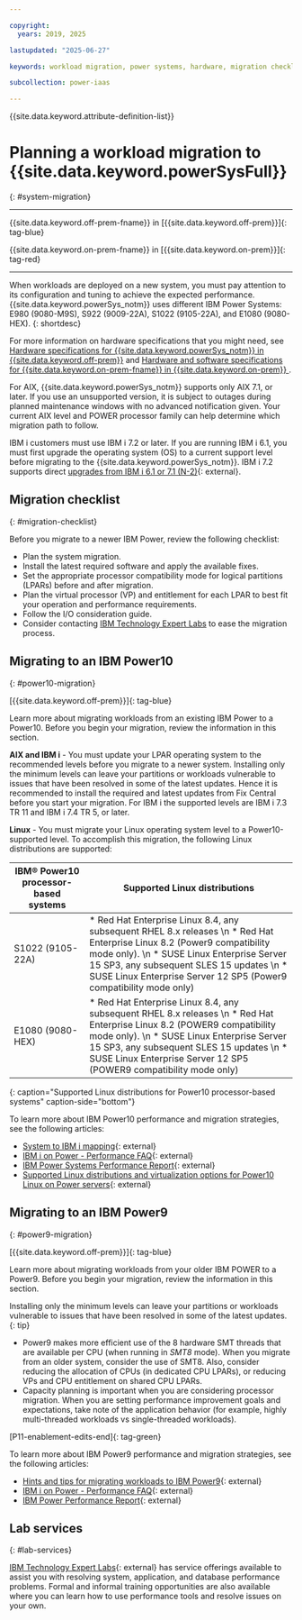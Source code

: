 ```yaml
---

copyright:
  years: 2019, 2025

lastupdated: "2025-06-27"

keywords: workload migration, power systems, hardware, migration checklist

subcollection: power-iaas

---
```


{{site.data.keyword.attribute-definition-list}}


# Planning a workload migration to {{site.data.keyword.powerSysFull}}
{: #system-migration}

---



{{site.data.keyword.off-prem-fname}} in [{{site.data.keyword.off-prem}}]{: tag-blue}


{{site.data.keyword.on-prem-fname}} in [{{site.data.keyword.on-prem}}]{: tag-red}


---


When workloads are deployed on a new system, you must pay attention to its configuration and tuning to achieve the expected performance. {{site.data.keyword.powerSys_notm}} uses different IBM Power Systems: E980 (9080-M9S), S922 (9009-22A), S1022 (9105-22A), and E1080 (9080-HEX).
{: shortdesc}













For more information on hardware specifications that you might need, see [Hardware specifications for {{site.data.keyword.powerSys_notm}} in {{site.data.keyword.off-prem}}](/docs/power-iaas?topic=power-iaas-on-cloud-architecture#hardware-specifications-on-cloud) and [Hardware and software specifications for {{site.data.keyword.on-prem-fname}} in {{site.data.keyword.on-prem}} ](/docs/power-iaas?topic=power-iaas-private-cloud-architecture#hardware-software-specs-private-cloud).




For AIX, {{site.data.keyword.powerSys_notm}} supports only AIX 7.1, or later. If you use an unsupported version, it is subject to outages during planned maintenance windows with no advanced notification given. Your current AIX level and POWER processor family can help determine which migration path to follow.

IBM i customers must use IBM i 7.2 or later. If you are running IBM i 6.1, you must first upgrade the operating system (OS) to a current support level before migrating to the {{site.data.keyword.powerSys_notm}}. IBM i 7.2 supports direct [upgrades from IBM i 6.1 or 7.1 (N-2)](https://www.ibm.com/support/knowledgecenter/ssw_ibm_i_72/rzahc/fastpathrzahc.htm){: external}.

## Migration checklist
{: #migration-checklist}

Before you migrate to a newer IBM Power, review the following checklist:

- Plan the system migration.
- Install the latest required software and apply the available fixes.
- Set the appropriate processor compatibility mode for logical partitions (LPARs) before and after migration.
- Plan the virtual processor (VP) and entitlement for each LPAR to best fit your operation and performance requirements.
- Follow the I/O consideration guide.
- Consider contacting [IBM Technology Expert Labs](#lab-services) to ease the migration process.



## Migrating to an IBM Power10
{: #power10-migration}

[{{site.data.keyword.off-prem}}]{: tag-blue}

Learn more about migrating workloads from an existing IBM Power to a Power10. Before you begin your migration, review the information in this section.

**AIX and IBM i** - You must update your LPAR operating system to the recommended levels before you migrate to a newer system. Installing only the minimum levels can leave your partitions or workloads vulnerable to issues that have been resolved in some of the latest updates. Hence it is recommended to install the required and latest updates from Fix Central before you start your migration. For IBM i the supported levels are IBM i 7.3 TR 11 and IBM i 7.4 TR 5, or later.

**Linux** - You must migrate your Linux operating system level to a Power10-supported level. To accomplish this migration, the following Linux distributions are supported:

|  IBM® Power10 processor-based systems    |  Supported Linux distributions  |
|-------------------|--------------|
| S1022 (9105-22A)   |  * Red Hat Enterprise Linux 8.4, any subsequent RHEL 8.x releases  \n * Red Hat Enterprise Linux 8.2 (Power9 compatibility mode only).  \n * SUSE Linux Enterprise Server 15 SP3, any subsequent SLES 15 updates  \n * SUSE Linux Enterprise Server 12 SP5 (Power9 compatibility mode only) |
| E1080 (9080-HEX)   |  * Red Hat Enterprise Linux 8.4, any subsequent RHEL 8.x releases  \n * Red Hat Enterprise Linux 8.2 (POWER9 compatibility mode only).  \n * SUSE Linux Enterprise Server 15 SP3, any subsequent SLES 15 updates  \n * SUSE Linux Enterprise Server 12 SP5 (POWER9 compatibility mode only) |
{: caption="Supported Linux distributions for Power10 processor-based systems" caption-side="bottom"}

To learn more about IBM Power10 performance and migration strategies, see the following articles:

- [System to IBM i mapping](https://www.ibm.com/support/pages/system-ibm-i-mapping){: external}
- [IBM i on Power - Performance FAQ](https://www.ibm.com/downloads/cas/QWXA9XKN){: external}
- [IBM Power Systems Performance Report](https://www.ibm.com/downloads/cas/K90RQOW8){: external}
- [Supported Linux distributions and virtualization options for Power10 Linux on Power servers](https://www.ibm.com/docs/en/linux-on-systems?topic=lpo-supported-linux-distributions-virtualization-options-power10-linux-power-servers){: external}

## Migrating to an IBM Power9
{: #power9-migration}

[{{site.data.keyword.off-prem}}]{: tag-blue}

Learn more about migrating workloads from your older IBM POWER to a Power9. Before you begin your migration, review the information in this section.

Installing only the minimum levels can leave your partitions or workloads vulnerable to issues that have been resolved in some of the latest updates.
{: tip}

- Power9 makes more efficient use of the 8 hardware SMT threads that are available per CPU (when running in *SMT8* mode). When you migrate from an older system, consider the use of SMT8. Also, consider reducing the allocation of CPUs (in dedicated CPU LPARs), or reducing VPs and CPU entitlement on shared CPU LPARs.
- Capacity planning is important when you are considering processor migration. When you are setting performance improvement goals and expectations, take note of the application behavior (for example, highly multi-threaded workloads vs single-threaded workloads).

[P11-enablement-edits-end]{: tag-green}

To learn more about IBM Power9 performance and migration strategies, see the following articles:

- [Hints and tips for migrating workloads to IBM Power9](https://www.ibm.com/downloads/cas/39XWR7YM){: external}
- [IBM i on Power - Performance FAQ](https://www.ibm.com/downloads/cas/QWXA9XKN){: external}
- [IBM Power Performance Report](https://www.ibm.com/downloads/cas/K90RQOW8){: external}



## Lab services
{: #lab-services}

[IBM Technology Expert Labs](https://www.ibm.com/products/expertlabs){: external} has service offerings available to assist you with resolving system, application, and database performance problems. Formal and informal training opportunities are also available where you can learn how to use performance tools and resolve issues on your own.
